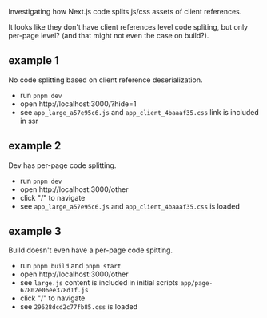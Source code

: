 Investigating how Next.js code splits js/css assets of client references.

It looks like they don't have client references level code spliting, but only per-page level?
(and that might not even the case on build?).

## example 1

No code splitting based on client reference deserialization.

- run `pnpm dev`
- open http://localhost:3000/?hide=1
- see `app_large_a57e95c6.js` and `app_client_4baaaf35.css` link is included in ssr

## example 2

Dev has per-page code splitting.

- run `pnpm dev`
- open http://localhost:3000/other
- click "/" to navigate
- see `app_large_a57e95c6.js` and `app_client_4baaaf35.css` is loaded

## example 3

Build doesn't even have a per-page code spitting.

- run `pnpm build` and `pnpm start`
- open http://localhost:3000/other
- see `large.js` content is included in initial scripts `app/page-67802e06ee378d1f.js`
- click "/" to navigate
- see `29628dcd2c77fb85.css` is loaded
